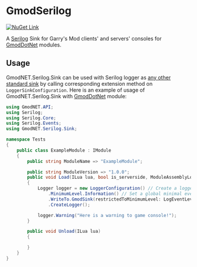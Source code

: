 # GmodSerilog

[![NuGet Link](https://img.shields.io/nuget/v/GmodNET.Serilog.Sink)](https://www.nuget.org/packages/GmodNET.Serilog.Sink/)

A [Serilog](https://serilog.net/) Sink for Garry's Mod clients' and servers' consoles for [GmodDotNet](https://github.com/GmodNET/GmodDotNet) modules.

## Usage
GmodNET.Serilog.Sink can be used with Serilog logger as [any other standard sink](https://github.com/serilog/serilog/wiki/Configuration-Basics) by calling corresponding extension method on `LoggerSinkConfiguration`. Here is an example of usage of GmodNET.Serilog.Sink with [GmodDotNet](https://github.com/GmodNET/GmodDotNet) module:

```csharp
using GmodNET.API;
using Serilog;
using Serilog.Core;
using Serilog.Events;
using GmodNET.Serilog.Sink;

namespace Tests
{
    public class ExampleModule : IModule
    {
        public string ModuleName => "ExampleModule";

        public string ModuleVersion => "1.0.0";
        public void Load(ILua lua, bool is_serverside, ModuleAssemblyLoadContext assembly_context)
        {
            Logger logger = new LoggerConfiguration() // Create a logger configuration
                .MinimumLevel.Information() // Set a global minimal event level for logger to Information
                .WriteTo.GmodSink(restrictedToMinimumLevel: LogEventLevel.Warning) // Add a game console sink which writes only events of Warning severity level and above
                .CreateLogger();

            logger.Warning("Here is a warning to game console!");
        }

        public void Unload(ILua lua)
        {

        }
    }
}
```
